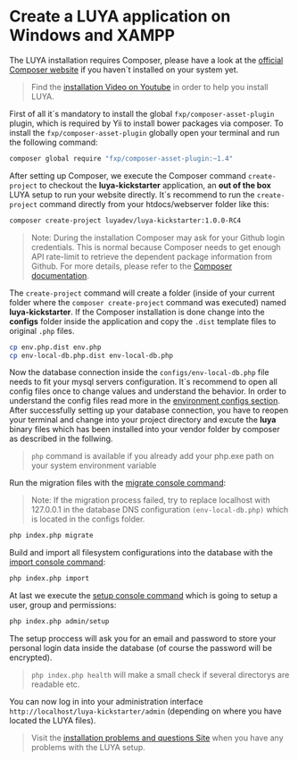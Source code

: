 # Create a LUYA application on Windows and XAMPP

The LUYA installation requires Composer, please have a look at the [official Composer website](https://getcomposer.org/doc/00-intro.md#installation-linux-unix-osx) if you haven´t installed on your system yet.

> Find the [installation Video on Youtube](https://www.youtube.com/watch?v=7StCJviSGkg) in order to help you install LUYA.

First of all it´s mandatory to install the global `fxp/composer-asset-plugin` plugin, which is required by Yii to install bower packages via composer. To install the `fxp/composer-asset-plugin` globally open your terminal and run the following command:

```sh
composer global require "fxp/composer-asset-plugin:~1.4"
```

After setting up Composer, we execute the Composer command `create-project` to checkout the **luya-kickstarter** application, an **out of the box** LUYA setup to run your website directly. It´s recommend to run the `create-project` command directly from your htdocs/webserver folder like this:

```sh
composer create-project luyadev/luya-kickstarter:1.0.0-RC4
```

> Note: During the installation Composer may ask for your Github login credentials. This is normal because Composer needs to get enough API rate-limit to retrieve the dependent package information from Github. For more details, please refer to the [Composer documentation](https://getcomposer.org/doc/articles/troubleshooting.md#api-rate-limit-and-oauth-tokens).

The `create-project` command will create a folder (inside of your current folder where the `composer create-project` command was executed) named **luya-kickstarter**. 
If the Composer installation is done change into the **configs** folder inside the application and copy the `.dist` template files to original `.php` files.

```sh
cp env.php.dist env.php
cp env-local-db.php.dist env-local-db.php
```

Now the database connection inside the `configs/env-local-db.php` file needs to fit your mysql servers configuration. 
It´s recommend to open all config files once to change values and understand the behavior. In order to understand the config files read more in the [environment configs section](install-configs.md). 
After successfully setting up your database connection, you have to reopen your terminal and change into your project directory and excute the **luya** binary files which has been installed into your vendor folder by composer as described in the follwing.

> `php` command is available if you already add your php.exe path on your system environment variable

Run the migration files with the [migrate console command](luya-console.md):

> Note: If the migration process failed, try to replace localhost with 127.0.0.1 in the database DNS configuration `(env-local-db.php)` which is located in the  configs folder.

```sh
php index.php migrate
```

Build and import all filesystem configurations into the database with the [import console command](luya-console.md):

```sh
php index.php import
```

At last we execute the [setup console command](luya-console.md) which is going to setup a user, group and permissions:

```sh
php index.php admin/setup
```

The setup proccess will ask you for an email and password to store your personal login data inside the database (of course the password will be encrypted).

> `php index.php health` will make a small check if several directorys are readable etc.

You can now log in into your administration interface `http://localhost/luya-kickstarter/admin` (depending on where you have located the LUYA files).

> Visit the [installation problems and questions Site](install-problems.md) when you have any problems with the LUYA setup.
